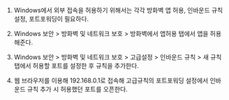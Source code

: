 1. Windows에서 외부 접속을 허용하기 위해서는 각각 방화벽 앱 허용, 인바운드 규칙 설정, 포트포워딩이 필요하다.

2. Windows 보안 > 방화벽 및 네트워크 보호 > 방화벽에서 앱허용 탭에서 앱을 허용해준다.

3. Windows 보안 > 방화벽 및 네트워크 보호 > 고급설정 > 인바운드 규칙 > 새 규칙 탭에서 허용할 포트를 설정한 후 규칙을 추가한다.

4. 웹 브라우저를 이용해 192.168.0.1로 접속해 고급규칙의 포트포워딩 설정에서 인바운드 규칙 추가 시 허용했던 포트를 오픈한다.